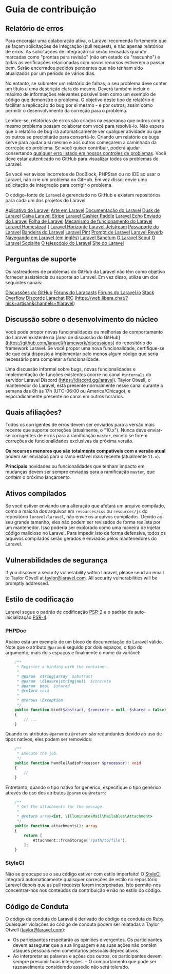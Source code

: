 # Guia de contribuição

<a name="bug-reports"></a>
## Relatório de erros

 Para encorajar uma colaboração ativa, o Laravel recomenda fortemente que se façam solicitações de integração (pull request), e não apenas relatórios de erros. As solicitações de integração só serão revisadas quando marcadas como "prontas para revisão" (não em estado de "rascunho") e todas as verificações relacionadas com novos recursos estiverem a passar bem. Serão encerrados pedidos pendentes que não tenham sido atualizados por um período de vários dias.

 No entanto, se submeter um relatório de falhas, o seu problema deve conter um título e uma descrição clara do mesmo. Deverá também incluir o máximo de informações relevantes possível bem como um exemplo de código que demonstre o problema. O objetivo deste tipo de relatório é facilitar a replicação do bug por si mesmo - e por outros, assim como permitir o desenvolvimento da correção para o problema.

 Lembre-se, relatórios de erros são criados na esperança que outros com o mesmo problema possam colaborar com você para resolvê-lo. Não espere que o relatório de bug irá automaticamente ver qualquer atividade ou que os outros se precipitarão para consertá-lo. Criando um relatório de bugs serve para ajudar a si mesmo e aos outros começarem a caminhada da correção do problema. Se você quiser contribuir, poderá ajudar consertando [qualquer erro listado em nossos controles de problemas](https://github.com/issues?q=is%3Aopen+is%3Aissue+label%3Abug+user%3Alaravel). Você deve estar autenticado no GitHub para visualizar todos os problemas do Laravel.

 Se você ver avisos incorretos de DocBlock, PHPStan ou no IDE ao usar o Laravel, não crie um problema no GitHub. Em vez disso, envie uma solicitação de integração para corrigir o problema.

 O código-fonte do Laravel é gerenciado no GitHub e existem repositórios para cada um dos projetos do Laravel:

<div class="content-list" markdown="1">

 [Aplicativo do Laravel](https://github.com/laravel/laravel)
 [Arte em Laravel](https://github.com/laravel/art)
 [Documentação do Laravel](https://github.com/laravel/docs)
 [Dusk de Laravel](https://github.com/laravel/dusk)
 [Caixa Laravel Stripe](https://github.com/laravel/cashier)
 [Laravel Cashier Paddle](https://github.com/laravel/cashier-paddle)
 [ Laravel Echo](https://github.com/laravel/echo)
 [Enviado do Laravel](https://github.com/laravel/envoy)
 [Folha de Laravel](https://github.com/laravel/folio)
 [Mecanismo de funcionamento do Laravel](https://github.com/laravel/framework)
 [Laravel Homestead](https://github.com/laravel/homestead) (
 [Laravel Horizonte](https://github.com/laravel/horizon)
 [Laravel Jetstream](https://github.com/laravel/jetstream)
 [Passaporte do Laravel](https://github.com/laravel/passport)
 [Bandeira do Laravel](https://github.com/laravel/pennant)
 [ Laravel Pint](https://github.com/laravel/pint)
 [Prompt de Laravel](https://github.com/laravel/prompts)
 [Laravel Reverb](https://github.com/laravel/reverb)
 [Navegando em Laravel (em inglês)](https://github.com/laravel/sail)
 [Laravel Sanctum](https://github.com/laravel/sanctum)
 [O Laravel Scout](https://github.com/laravel/scout)
 [O Laravel Socialite](https://github.com/laravel/socialite)
 [O telescópio do Laravel](https://github.com/laravel/telescope)
 [Site do Laravel](https://github.com/laravel/laravel.com-next)

</div>

<a name="support-questions"></a>
## Perguntas de suporte

 Os rastreadores de problemas do GitHub da Laravel não têm como objetivo fornecer assistência ou suporte ao Laravel. Em vez disso, utilize um dos seguintes canais:

<div class="content-list" markdown="1">

 [Discussões do GitHub](https://github.com/laravel/framework/discussions)
 [Fóruns do Laracasts](https://laracasts.com/discuss)
 [Fóruns do Laravel.io](https://laravel.io/forum)
 [ Stack Overflow](https://stackoverflow.com/questions/tagged/laravel)
 [Discorde](https://discord.gg/laravel)
 [Larachat](https://larachat.co)
 [IRC]() (https://web.libera.chat/?nick=artisan&channels=#laravel)

</div>

<a name="core-development-discussion"></a>
## Discussão sobre o desenvolvimento do núcleo

 Você pode propor novas funcionalidades ou melhorias de comportamento do Laravel existente na [área de discussão do GitHub] (https://github.com/laravel/framework/discussions) do repositório do framework Laravel. Se você propor uma nova funcionalidade, certifique-se de que está disposto a implementar pelo menos algum código que seria necessário para completar a funcionalidade.

 Uma discussão informal sobre bugs, novas funcionalidades e implementação de funções existentes ocorre no canal `#internals` do servidor Laravel Discord (https://discord.gg/laravel). Taylor Otwell, o mantenedor do Laravel, está presente normalmente nesse canal durante a semana das 8h às 17h (UTC-06:00 ou America/Chicago), e esporadicamente presente no canal em outros horários.

<a name="which-branch"></a>
## Quais afiliações?

 Todos os corrigentes de erros devem ser enviados para a versão mais recente que suporte correções (atualmente, o "10.x"). Nunca deve enviar-se corrigentes de erros para a ramificação `master`, exceto se forem correções de funcionalidades exclusivas da próxima versão.

 **Os recursos menores que são totalmente compatíveis com a versão atual** podem ser enviados para o ramo estável mais recente (atualmente `11.x`).

 **Principais** novidades ou funcionalidades que tenham impacto em mudanças devem ser sempre enviadas para a ramificação `master`, que contém o próximo lançamento.

<a name="compiled-assets"></a>
## Ativos compilados

 Se você estiver enviando uma alteração que afetará um arquivo compilado, como a maioria dos arquivos em `resources/css` ou `resources/js` do repositório `laravel/laravel`, não envie os arquivos compilados. Devido ao seu grande tamanho, eles não podem ser revisados de forma realista por um mantenedor. Isso poderia ser explorado como uma maneira de injetar código malicioso no Laravel. Para impedir isto de forma defensiva, todos os arquivos compilados serão gerados e enviados pelos mantenedores do Laravel.

<a name="security-vulnerabilities"></a>
## Vulnerabilidades de segurança

If you discover a security vulnerability within Laravel, please send an email to Taylor Otwell at <a href="mailto:taylor@laravel.com">taylor@laravel.com</a>. All security vulnerabilities will be promptly addressed.

<a name="coding-style"></a>
## Estilo de codificação

 Laravel segue o padrão de codificação [PSR-2](https://github.com/php-fig/fig-standards/blob/master/accepted/PSR-2-coding-style-guide.md) e o padrão de auto-inicialização [PSR-4](https://github.com/php-fig/fig-standards/blob/master/accepted/PSR-4-autoloader.md).

<a name="phpdoc"></a>
### PHPDoc

 Abaixo está um exemplo de um bloco de documentação do Laravel válido. Note que o atributo `@param` é seguido por dois espaços, o tipo do argumento, mais dois espaços e finalmente o nome da variável:

```php
    /**
     * Register a binding with the container.
     *
     * @param  string|array  $abstract
     * @param  \Closure|string|null  $concrete
     * @param  bool  $shared
     * @return void
     *
     * @throws \Exception
     */
    public function bind($abstract, $concrete = null, $shared = false)
    {
        // ...
    }
```

 Quando os atributos `@param` ou `@return` são redundantes devido ao uso de tipos nativos, eles podem ser removidos:

```php
    /**
     * Execute the job.
     */
    public function handle(AudioProcessor $processor): void
    {
        //
    }
```

 Entretanto, quando o tipo nativo for genérico, especifique o tipo genérico através do uso dos atributos `@param` ou `@return`:

```php
    /**
     * Get the attachments for the message.
     *
     * @return array<int, \Illuminate\Mail\Mailables\Attachment>
     */
    public function attachments(): array
    {
        return [
            Attachment::fromStorage('/path/to/file'),
        ];
    }
```

<a name="styleci"></a>
### StyleCI

 Não se preocupe se o seu código estiver com estilo imperfeito! O [StyleCI](https://styleci.io/) integrará automaticamente quaisquer correções de estilo no repositório Laravel depois que as pull requests forem incorporadas. Isto permite-nos concentrar-nos nos conteúdos da contribuição e não no estilo do código.

<a name="code-of-conduct"></a>
## Código de Conduta

 O código de conduta do Laravel é derivado do código de conduta do Ruby. Quaisquer violações ao código de conduta podem ser relatadas a Taylor Otwell (taylor@laravel.com):

<div class="content-list" markdown="1">

 - Os participantes respeitarão as opiniões divergentes.
 Os participantes devem assegurar que a sua linguagem e as suas ações não contêm ataques pessoais nem comentários pessoais depreciativos.
 - Ao interpretar as palavras e ações dos outros, os participantes devem sempre presumir boas intenções.
 – O comportamento que pode ser razoavelmente considerado assédio não será tolerado.

</div>
